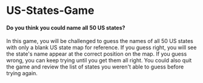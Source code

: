 # US-States-Game
<h4>Do you think you could name all 50 US states? </h4>
<p>In this game, you will be challenged to guess the names of all 50 US states with only a blank US state map for reference. If you guess right, you will see the state's name appear at the correct position on the map. If you guess wrong, you can keep trying until you get them all right. You could also quit the game and review the list of states you weren't able to guess before trying again.</p>
